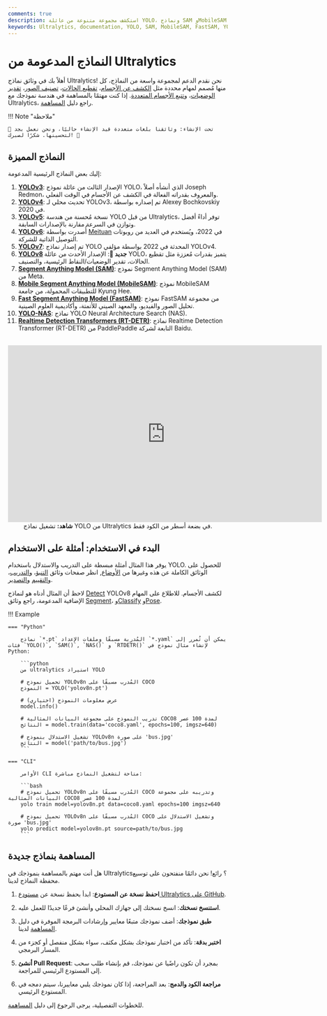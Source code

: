 ```yaml
---
comments: true
description: استكشف مجموعة متنوعة من عائلة YOLO، ونماذج SAM وMobileSAM وFastSAM وYOLO-NAS وRT-DETR المدعومة من Ultralytics. ابدأ بأمثلة لكل من استخدام واجهة الأوامر وPython.
keywords: Ultralytics, documentation, YOLO, SAM, MobileSAM, FastSAM, YOLO-NAS, RT-DETR, models, architectures, Python, CLI
---
```


# النماذج المدعومة من Ultralytics

أهلاً بك في وثائق نماذج Ultralytics! نحن نقدم الدعم لمجموعة واسعة من النماذج، كل منها مُصمم لمهام محددة مثل [الكشف عن الأجسام](../tasks/detect.md)، [تقطيع الحالات](../tasks/segment.md)، [تصنيف الصور](../tasks/classify.md)، [تقدير الوضعيات](../tasks/pose.md)، و[تتبع الأجسام المتعددة](../modes/track.md). إذا كنت مهتمًا بالمساهمة في هندسة نموذجك مع Ultralytics، راجع دليل [المساهمة](../help/contributing.md).

!!! Note "ملاحظة"

    🚧 تحت الإنشاء: وثائقنا بلغات متعددة قيد الإنشاء حاليًا، ونحن نعمل بجد لتحسينها. شكرًا لصبرك! 🙏

## النماذج المميزة

إليك بعض النماذج الرئيسية المدعومة:

1. **[YOLOv3](yolov3.md)**: الإصدار الثالث من عائلة نموذج YOLO، الذي أنشأه أصلاً Joseph Redmon، والمعروف بقدراته الفعالة في الكشف عن الأجسام في الوقت الفعلي.
2. **[YOLOv4](yolov4.md)**: تحديث محلي لـ YOLOv3، تم إصداره بواسطة Alexey Bochkovskiy في 2020.
3. **[YOLOv5](yolov5.md)**: نسخة مُحسنة من هندسة YOLO من قبل Ultralytics، توفر أداءً أفضل وتوازن في السرعة مقارنة بالإصدارات السابقة.
4. **[YOLOv6](yolov6.md)**: أُصدرت بواسطة [Meituan](https://about.meituan.com/) في 2022، ويُستخدم في العديد من روبوتات التوصيل الذاتية للشركة.
5. **[YOLOv7](yolov7.md)**: تم إصدار نماذج YOLO المحدثة في 2022 بواسطة مؤلفي YOLOv4.
6. **[YOLOv8](yolov8.md) جديد 🚀**: الإصدار الأحدث من عائلة YOLO، يتميز بقدرات مُعززة مثل تقطيع الحالات، تقدير الوضعيات/النقاط الرئيسية، والتصنيف.
7. **[Segment Anything Model (SAM)](sam.md)**: نموذج Segment Anything Model (SAM) من Meta.
8. **[Mobile Segment Anything Model (MobileSAM)](mobile-sam.md)**: نموذج MobileSAM للتطبيقات المحمولة، من جامعة Kyung Hee.
9. **[Fast Segment Anything Model (FastSAM)](fast-sam.md)**: نموذج FastSAM من مجموعة تحليل الصور والفيديو، والمعهد الصيني للأتمتة، وأكاديمية العلوم الصينية.
10. **[YOLO-NAS](yolo-nas.md)**: نماذج YOLO Neural Architecture Search (NAS).
11. **[Realtime Detection Transformers (RT-DETR)](rtdetr.md)**: نماذج Realtime Detection Transformer (RT-DETR) من PaddlePaddle التابعة لشركة Baidu.

<p align="center">
  <br>
  <iframe width="720" height="405" src="https://www.youtube.com/embed/MWq1UxqTClU?si=nHAW-lYDzrz68jR0"
    title="مشغل فيديو YouTube" frameborder="0"
    allow="accelerometer; autoplay; clipboard-write; encrypted-media; gyroscope; picture-in-picture; web-share"
    allowfullscreen>
  </iframe>
  <br>
  <strong>شاهد:</strong> تشغيل نماذج YOLO من Ultralytics في بضعة أسطر من الكود فقط.
</p>

## البدء في الاستخدام: أمثلة على الاستخدام

يوفر هذا المثال أمثلة مبسطة على التدريب والاستدلال باستخدام YOLO. للحصول على الوثائق الكاملة عن هذه وغيرها من [الأوضاع](../modes/index.md), انظر صفحات وثائق [التنبؤ](../modes/predict.md)، و[التدريب](../modes/train.md)، و[التقييم](../modes/val.md) و[التصدير](../modes/export.md).

لاحظ أن المثال أدناه هو لنماذج [Detect](../tasks/detect.md) YOLOv8 لكشف الأجسام. للاطلاع على المهام الإضافية المدعومة، راجع وثائق [Segment](../tasks/segment.md)، و[Classify](../tasks/classify.md) و[Pose](../tasks/pose.md).

!!! Example

    === "Python"

        نماذج `*.pt` المُدربة مسبقًا وملفات الإعداد `*.yaml` يمكن أن تُمرر إلى فئات `YOLO()`, `SAM()`, `NAS()` و `RTDETR()` لإنشاء مثال نموذج في Python:

        ```python
        من ultralytics استيراد YOLO

        # تحميل نموذج YOLOv8n المُدرب مسبقًا على COCO
        النموذج = YOLO('yolov8n.pt')

        # عرض معلومات النموذج (اختياري)
        model.info()

        # تدريب النموذج على مجموعة البيانات المثالية COCO8 لمدة 100 عصر
        النتائج = model.train(data='coco8.yaml', epochs=100, imgsz=640)

        # تشغيل الاستدلال بنموذج YOLOv8n على صورة 'bus.jpg'
        النتائج = model('path/to/bus.jpg')
        ```

    === "CLI"

        الأوامر CLI متاحة لتشغيل النماذج مباشرة:

        ```bash
        # تحميل نموذج YOLOv8n المُدرب مسبقًا على COCO وتدريبه على مجموعة البيانات المثالية COCO8 لمدة 100 عصر
        yolo train model=yolov8n.pt data=coco8.yaml epochs=100 imgsz=640

        # تحميل نموذج YOLOv8n المُدرب مسبقًا على COCO وتشغيل الاستدلال على صورة 'bus.jpg'
        yolo predict model=yolov8n.pt source=path/to/bus.jpg
        ```

## المساهمة بنماذج جديدة

هل أنت مهتم بالمساهمة بنموذجك في Ultralytics؟ رائع! نحن دائمًا منفتحون على توسيع محفظة النماذج لدينا.

1. **احفظ نسخة عن المستودع**: ابدأ بحفظ نسخة عن [مستودع Ultralytics على GitHub](https://github.com/ultralytics/ultralytics).

2. **استنسخ نسختك**: انسخ نسختك إلى جهازك المحلي وأنشئ فرعًا جديدًا للعمل عليه.

3. **طبق نموذجك**: أضف نموذجك متبعًا معايير وإرشادات البرمجة الموفرة في دليل [المساهمة](../help/contributing.md) لدينا.

4. **اختبر بدقة**: تأكد من اختبار نموذجك بشكل مكثف، سواء بشكل منفصل أو كجزء من المسار البرمجي.

5. **أنشئ Pull Request**: بمجرد أن تكون راضًيا عن نموذجك، قم بإنشاء طلب سحب إلى المستودع الرئيسي للمراجعة.

6. **مراجعة الكود والدمج**: بعد المراجعة، إذا كان نموذجك يلبي معاييرنا، سيتم دمجه في المستودع الرئيسي.

للخطوات التفصيلية، يرجى الرجوع إلى دليل [المساهمة](../help/contributing.md).
